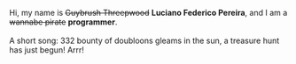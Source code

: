 Hi, my name is ~~Guybrush Threepwood~~ **Luciano Federico Pereira**, and I am a ~~wannabe pirate~~ **programmer**.<br><br>A short song: 332 bounty of doubloons gleams in the sun, a treasure hunt has just begun! Arrr!
